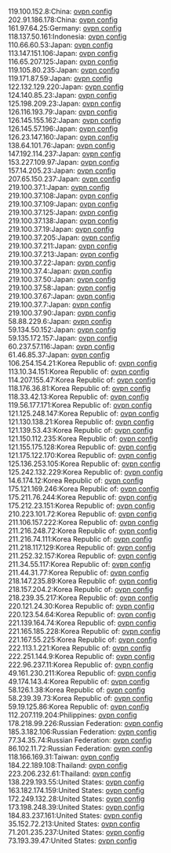 119.100.152.8:China: [ovpn config](vpn/119_100_152_8.ovpn)  
202.91.186.178:China: [ovpn config](vpn/202_91_186_178.ovpn)  
161.97.64.25:Germany: [ovpn config](vpn/161_97_64_25.ovpn)  
118.137.50.161:Indonesia: [ovpn config](vpn/118_137_50_161.ovpn)  
110.66.60.53:Japan: [ovpn config](vpn/110_66_60_53.ovpn)  
113.147.151.106:Japan: [ovpn config](vpn/113_147_151_106.ovpn)  
116.65.207.125:Japan: [ovpn config](vpn/116_65_207_125.ovpn)  
119.105.80.235:Japan: [ovpn config](vpn/119_105_80_235.ovpn)  
119.171.87.59:Japan: [ovpn config](vpn/119_171_87_59.ovpn)  
122.132.129.220:Japan: [ovpn config](vpn/122_132_129_220.ovpn)  
124.140.85.23:Japan: [ovpn config](vpn/124_140_85_23.ovpn)  
125.198.209.23:Japan: [ovpn config](vpn/125_198_209_23.ovpn)  
126.116.193.79:Japan: [ovpn config](vpn/126_116_193_79.ovpn)  
126.145.155.162:Japan: [ovpn config](vpn/126_145_155_162.ovpn)  
126.145.57.196:Japan: [ovpn config](vpn/126_145_57_196.ovpn)  
126.23.147.160:Japan: [ovpn config](vpn/126_23_147_160.ovpn)  
138.64.101.76:Japan: [ovpn config](vpn/138_64_101_76.ovpn)  
147.192.114.237:Japan: [ovpn config](vpn/147_192_114_237.ovpn)  
153.227.109.97:Japan: [ovpn config](vpn/153_227_109_97.ovpn)  
157.14.205.23:Japan: [ovpn config](vpn/157_14_205_23.ovpn)  
207.65.150.237:Japan: [ovpn config](vpn/207_65_150_237.ovpn)  
219.100.37.1:Japan: [ovpn config](vpn/219_100_37_1.ovpn)  
219.100.37.108:Japan: [ovpn config](vpn/219_100_37_108.ovpn)  
219.100.37.109:Japan: [ovpn config](vpn/219_100_37_109.ovpn)  
219.100.37.125:Japan: [ovpn config](vpn/219_100_37_125.ovpn)  
219.100.37.138:Japan: [ovpn config](vpn/219_100_37_138.ovpn)  
219.100.37.19:Japan: [ovpn config](vpn/219_100_37_19.ovpn)  
219.100.37.205:Japan: [ovpn config](vpn/219_100_37_205.ovpn)  
219.100.37.211:Japan: [ovpn config](vpn/219_100_37_211.ovpn)  
219.100.37.213:Japan: [ovpn config](vpn/219_100_37_213.ovpn)  
219.100.37.22:Japan: [ovpn config](vpn/219_100_37_22.ovpn)  
219.100.37.4:Japan: [ovpn config](vpn/219_100_37_4.ovpn)  
219.100.37.50:Japan: [ovpn config](vpn/219_100_37_50.ovpn)  
219.100.37.58:Japan: [ovpn config](vpn/219_100_37_58.ovpn)  
219.100.37.67:Japan: [ovpn config](vpn/219_100_37_67.ovpn)  
219.100.37.7:Japan: [ovpn config](vpn/219_100_37_7.ovpn)  
219.100.37.90:Japan: [ovpn config](vpn/219_100_37_90.ovpn)  
58.88.229.6:Japan: [ovpn config](vpn/58_88_229_6.ovpn)  
59.134.50.152:Japan: [ovpn config](vpn/59_134_50_152.ovpn)  
59.135.172.157:Japan: [ovpn config](vpn/59_135_172_157.ovpn)  
60.237.57.116:Japan: [ovpn config](vpn/60_237_57_116.ovpn)  
61.46.85.37:Japan: [ovpn config](vpn/61_46_85_37.ovpn)  
106.254.154.21:Korea Republic of: [ovpn config](vpn/106_254_154_21.ovpn)  
113.10.34.151:Korea Republic of: [ovpn config](vpn/113_10_34_151.ovpn)  
114.207.155.47:Korea Republic of: [ovpn config](vpn/114_207_155_47.ovpn)  
118.176.36.81:Korea Republic of: [ovpn config](vpn/118_176_36_81.ovpn)  
118.33.42.13:Korea Republic of: [ovpn config](vpn/118_33_42_13.ovpn)  
119.56.177.171:Korea Republic of: [ovpn config](vpn/119_56_177_171.ovpn)  
121.125.248.147:Korea Republic of: [ovpn config](vpn/121_125_248_147.ovpn)  
121.130.138.21:Korea Republic of: [ovpn config](vpn/121_130_138_21.ovpn)  
121.139.53.43:Korea Republic of: [ovpn config](vpn/121_139_53_43.ovpn)  
121.150.112.235:Korea Republic of: [ovpn config](vpn/121_150_112_235.ovpn)  
121.155.175.128:Korea Republic of: [ovpn config](vpn/121_155_175_128.ovpn)  
121.175.122.170:Korea Republic of: [ovpn config](vpn/121_175_122_170.ovpn)  
125.136.253.105:Korea Republic of: [ovpn config](vpn/125_136_253_105.ovpn)  
125.242.132.229:Korea Republic of: [ovpn config](vpn/125_242_132_229.ovpn)  
14.6.174.12:Korea Republic of: [ovpn config](vpn/14_6_174_12.ovpn)  
175.121.169.246:Korea Republic of: [ovpn config](vpn/175_121_169_246.ovpn)  
175.211.76.244:Korea Republic of: [ovpn config](vpn/175_211_76_244.ovpn)  
175.212.23.151:Korea Republic of: [ovpn config](vpn/175_212_23_151.ovpn)  
210.223.101.72:Korea Republic of: [ovpn config](vpn/210_223_101_72.ovpn)  
211.106.157.222:Korea Republic of: [ovpn config](vpn/211_106_157_222.ovpn)  
211.216.248.72:Korea Republic of: [ovpn config](vpn/211_216_248_72.ovpn)  
211.216.74.111:Korea Republic of: [ovpn config](vpn/211_216_74_111.ovpn)  
211.218.117.129:Korea Republic of: [ovpn config](vpn/211_218_117_129.ovpn)  
211.252.32.157:Korea Republic of: [ovpn config](vpn/211_252_32_157.ovpn)  
211.34.55.117:Korea Republic of: [ovpn config](vpn/211_34_55_117.ovpn)  
211.44.31.77:Korea Republic of: [ovpn config](vpn/211_44_31_77.ovpn)  
218.147.235.89:Korea Republic of: [ovpn config](vpn/218_147_235_89.ovpn)  
218.157.204.2:Korea Republic of: [ovpn config](vpn/218_157_204_2.ovpn)  
218.239.35.217:Korea Republic of: [ovpn config](vpn/218_239_35_217.ovpn)  
220.121.24.30:Korea Republic of: [ovpn config](vpn/220_121_24_30.ovpn)  
220.123.54.64:Korea Republic of: [ovpn config](vpn/220_123_54_64.ovpn)  
221.139.164.74:Korea Republic of: [ovpn config](vpn/221_139_164_74.ovpn)  
221.165.185.228:Korea Republic of: [ovpn config](vpn/221_165_185_228.ovpn)  
221.167.55.225:Korea Republic of: [ovpn config](vpn/221_167_55_225.ovpn)  
222.113.1.221:Korea Republic of: [ovpn config](vpn/222_113_1_221.ovpn)  
222.251.144.9:Korea Republic of: [ovpn config](vpn/222_251_144_9.ovpn)  
222.96.237.11:Korea Republic of: [ovpn config](vpn/222_96_237_11.ovpn)  
49.161.230.211:Korea Republic of: [ovpn config](vpn/49_161_230_211.ovpn)  
49.174.143.4:Korea Republic of: [ovpn config](vpn/49_174_143_4.ovpn)  
58.126.1.38:Korea Republic of: [ovpn config](vpn/58_126_1_38.ovpn)  
58.239.39.73:Korea Republic of: [ovpn config](vpn/58_239_39_73.ovpn)  
59.19.125.86:Korea Republic of: [ovpn config](vpn/59_19_125_86.ovpn)  
112.207.119.204:Philippines: [ovpn config](vpn/112_207_119_204.ovpn)  
178.218.99.226:Russian Federation: [ovpn config](vpn/178_218_99_226.ovpn)  
185.3.182.106:Russian Federation: [ovpn config](vpn/185_3_182_106.ovpn)  
77.34.35.74:Russian Federation: [ovpn config](vpn/77_34_35_74.ovpn)  
86.102.11.72:Russian Federation: [ovpn config](vpn/86_102_11_72.ovpn)  
118.166.169.31:Taiwan: [ovpn config](vpn/118_166_169_31.ovpn)  
184.22.189.108:Thailand: [ovpn config](vpn/184_22_189_108.ovpn)  
223.206.232.61:Thailand: [ovpn config](vpn/223_206_232_61.ovpn)  
138.229.193.55:United States: [ovpn config](vpn/138_229_193_55.ovpn)  
163.182.174.159:United States: [ovpn config](vpn/163_182_174_159.ovpn)  
172.249.132.28:United States: [ovpn config](vpn/172_249_132_28.ovpn)  
173.198.248.39:United States: [ovpn config](vpn/173_198_248_39.ovpn)  
184.83.237.161:United States: [ovpn config](vpn/184_83_237_161.ovpn)  
35.152.72.213:United States: [ovpn config](vpn/35_152_72_213.ovpn)  
71.201.235.237:United States: [ovpn config](vpn/71_201_235_237.ovpn)  
73.193.39.47:United States: [ovpn config](vpn/73_193_39_47.ovpn)  
